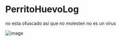# PerritoHuevoLog
no esta ofuscado así que no molesten no es un virus

![image](https://github.com/nay-cat/PerritoHuevoLog/assets/63517637/23ca0c43-5183-4b79-a245-9a07edcd1ddc)
